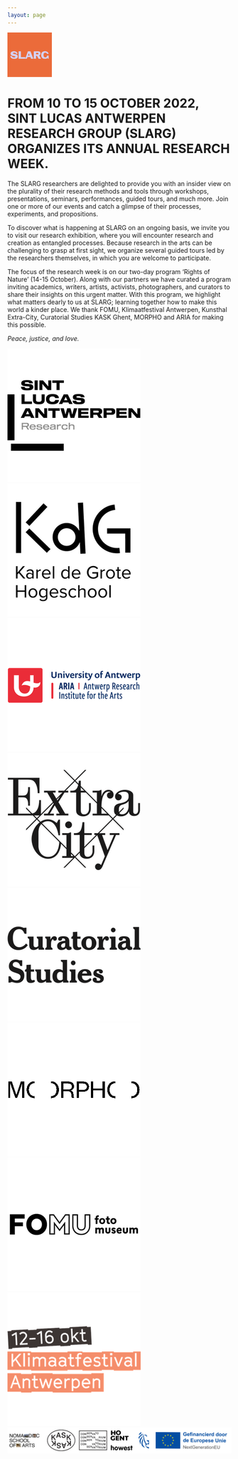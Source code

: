 ```yaml
---
layout: page
---
```


<div class="side-by-side">
  <img src="/static/img/logo-slarg.jpg" alt="SLARG Logo" width="100" />
  <h1>FROM 10 TO 15 OCTOBER 2022, SINT LUCAS ANTWERPEN RESEARCH GROUP (SLARG) ORGANIZES ITS ANNUAL RESEARCH WEEK.</h1>
</div>

The SLARG researchers are delighted to provide you with an insider view on the plurality of their research methods and tools through workshops, presentations, seminars, performances, guided tours, and much more. Join one or more of our events and catch a glimpse of their processes, experiments, and propositions.

To discover what is happening at SLARG on an ongoing basis, we invite you to visit our research exhibition, where you will encounter research and creation as entangled processes. Because research in the arts can be challenging to grasp at first sight, we organize several guided tours led by the researchers themselves, in which you are welcome to participate.

The focus of the research week is on our two-day program ‘Rights of Nature’ (14-15 October). Along with our partners we have curated a program inviting academics, writers, artists, activists, photographers, and curators to share their insights on this urgent matter. With this program, we highlight what matters dearly to us at SLARG; learning together how to make this world a kinder place. We thank FOMU, Klimaatfestival Antwerpen, Kunsthal Extra-City, Curatorial Studies KASK Ghent, MORPHO and ARIA for making this possible.

_Peace, justice, and love._

<div class="partner-logos">
    <a rel="noreferrer" href="https://www.sintlucasantwerpen.be/en/research/" target="_blank"><img src="/static/img/logo-sla-research.png" alt="Sint Lucas Antwerpen Research" /></a>
    <a rel="noreferrer" href="https://www.kdg.be/en" target="_blank"><img src="/static/img/logo-kdg.png" alt="Karel de Grote Hogeschool" /></a>
    <a rel="noreferrer" href="https://www.uantwerpen.be/en/research-groups/aria/" target="_blank"><img src="/static/img/logo-aria.png" alt="Antwerp Research Institute for the Arts" /></a>
    <a rel="noreferrer" href="https://extracitykunsthal.org/en" target="_blank"><img src="/static/img/logo-extra-city.png" alt="Extra City Kunsthal"></a>
    <a rel="noreferrer" href="https://curatorialstudies.be/" target="_blank"><img src="/static/img/logo-curatorial-studies.png" alt="Curatorial Studies"></a>
    <a rel="noreferrer" href="https://morphovzw.be/en" target="_blank"><img src="/static/img/logo-morpho.png" alt="Morpho"></a>
    <a rel="noreferrer" href="https://fomu.be/en/" target="_blank"><img src="/static/img/logo-fotomuseum.png" alt="Fotomuseum Antwerpen"></a>
    <a rel="noreferrer" href="https://www.klimaatfestivalantwerpen.be/nl" target="_blank"><img src="/static/img/logo-klimaatfestival.png" alt="Klimaatfestival Antwerpen"></a>    
</div>
<a rel="noreferrer" href="https://nomadic.schoolofartsgent.be/" target="_blank"><img src="/static/img/logos-nomadic-school-of-arts.png" alt="Nomadic School of Arts"></a>
